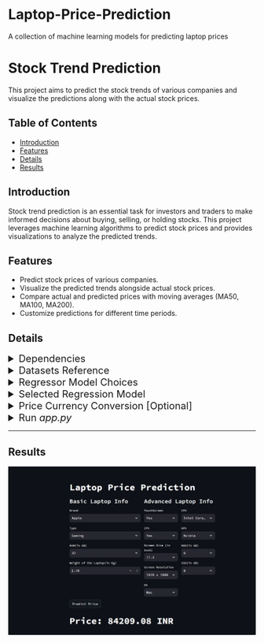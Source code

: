 # Laptop-Price-Prediction
A collection of machine learning models for predicting laptop prices
# Stock Trend Prediction

This project aims to predict the stock trends of various companies and visualize the predictions along with the actual stock prices.

## Table of Contents
- [Introduction](#introduction)
- [Features](#features)
- [Details](#Details)
- [Results](#results)


## Introduction

Stock trend prediction is an essential task for investors and traders to make informed decisions about buying, selling, or holding stocks. This project leverages machine learning algorithms to predict stock prices and provides visualizations to analyze the predicted trends.

## Features

- Predict stock prices of various companies.
- Visualize the predicted trends alongside actual stock prices.
- Compare actual and predicted prices with moving averages (MA50, MA100, MA200).
- Customize predictions for different time periods.

## Details
<details>
<summary style="font-size: 20px;">Dependencies</summary>
To install the required Python packages you can use the following command:

```bash
pip install -r requirements.txt
```
</details>

<details>
<summary style="font-size: 20px;">Datasets Reference</summary>
The dataset is about laptops configuration with prices containing 1302 laptops data with 12 columns Company name,type namee, laptop size in (inches), Screen resolution, CPU, RAM, Memory, GP, Operating system, Price in INR. The dataset was collected from Amazon in 2017-18.
</details>

<details>
<summary style="font-size: 20px;">Regressor Model Choices</summary>

- Multiple Linear Regression
- Ridge Regression
- Lasso Regression
- k-Nearest Neighbors (k-NN)
- Decision Tree
- Support Vector Machine (SVM)
- Random Forest
- ExtraTrees
- Adaptive Boost (AdaBoost)
- Gradient
- Extreme Gradient Boost (XGBoost)
- Voting
- Stacking
- Random Forest Regressor Model - Personal Customization
- Voting Regressor Model (Rf+Gradient) - Personal Customization
</details>

<details>
<summary style="font-size: 20px;">Selected Regression Model</summary>

- Random Forest Regressor Model - Personal Customization

```
R2 Score: 88.78 %
Mean Absolute Error: 15.94 %
```
- Voting Regressor Model (Rf+Gradient) - Personal Customization

```
R2 Score: 0.89 ( 89.27 %)
Mean Absolute Error: 0.15 ( 15.37 %)
```
</details>

<details>
<summary style="font-size: 20px;">Price Currency Conversion [Optional]</summary>
This line of code indicates currency conversion of laptop prices from INR to USD (1 Indian Rupee = 0.012 US Dollar). You can customize the currency exchange rate that suits your need.
<br><br>
  
```
st.title(f"\nPrice: {round(predicted_price * 0.012, 2)} USD")
```
</details>

<details>
<summary style="font-size: 20px;">Run <i>app.py</i></summary>
To run the app.py, load the dependecies requirements and use the following command:
<br><br>
  
```
streamlit run app.py
```
✨ Enjoy the demo
</details>

<hr>

## Results
![Laptop-Price-Prediction](images/1.jpg)

